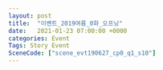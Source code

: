 ```yaml
---
layout: post
title:  "이벤트_2019여름_0화_오프닝"
date:   2021-01-23 07:00:00 +0000
categories: Event
Tags: Story Event
SceneCode: ["scene_evt190627_cp0_q1_s10"]
---
```

